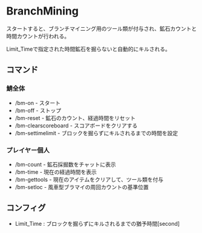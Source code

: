 # BranchMining
スタートすると、ブランチマイニング用のツール類が付与され、鉱石カウントと時間カウントが行われる。

Limit_Timeで指定された時間鉱石を掘らないと自動的にキルされる。
## コマンド
### 鯖全体
- /bm-on  - スタート
- /bm-off - ストップ
- /bm-reset - 鉱石のカウント、経過時間をリセット
- /bm-clearscoreboard - スコアボードをクリアする
- /bm-settimelimit <value> - ブロックを掘らずにキルされるまでの時間を設定
### プレイヤー個人
- /bm-count - 鉱石採掘数をチャットに表示
- /bm-time - 現在の経過時間を表示
- /bm-gettools - 現在のアイテムをクリアして、ツール類を付与
- /bm-setloc - 風車型ブラマイの周回カウントの基準位置

## コンフィグ
- Limit_Time : ブロックを掘らずにキルされるまでの猶予時間[second]
